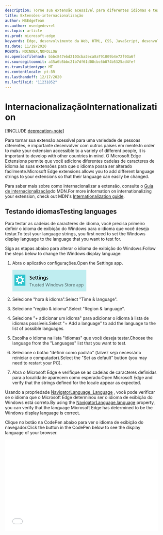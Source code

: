 ```yaml
---
description: Torne sua extensão acessível para diferentes idiomas e teste as cadeias de caracteres de idioma com o guia de internacionalização.
title: Extensões-internacionalização
author: MSEdgeTeam
ms.author: msedgedevrel
ms.topic: article
ms.prod: microsoft-edge
keywords: Edge, desenvolvimento da Web, HTML, CSS, JavaScript, desenvolvedor
ms.date: 11/19/2020
ROBOTS: NOINDEX,NOFOLLOW
ms.openlocfilehash: bbbc847ebd2103cba2eca8a791009b4e72f93a6f
ms.sourcegitcommit: a35a6b5bbc21b7df61d08cbc6b074b5325ad4fef
ms.translationtype: MT
ms.contentlocale: pt-BR
ms.lasthandoff: 12/17/2020
ms.locfileid: "11231852"
---
```

# <span data-ttu-id="84f1f-104">Internacionalização</span><span class="sxs-lookup"><span data-stu-id="84f1f-104">Internationalization</span></span>  

[!INCLUDE [deprecation-note](../includes/deprecation-note.md)]  

<span data-ttu-id="84f1f-105">Para tornar sua extensão acessível para uma variedade de pessoas diferentes, é importante desenvolver com outros países em mente.</span><span class="sxs-lookup"><span data-stu-id="84f1f-105">In order to make your extension accessible to a variety of different people, it is important to develop with other countries in mind.</span></span> <span data-ttu-id="84f1f-106">O Microsoft Edge Extensions permite que você adicione diferentes cadeias de caracteres de idioma às suas extensões para que o idioma possa ser alterado facilmente.</span><span class="sxs-lookup"><span data-stu-id="84f1f-106">Microsoft Edge extensions allows you to add different language strings to your extensions so that their language can easily be changed.</span></span>

<span data-ttu-id="84f1f-107">Para saber mais sobre como internacionalizar a extensão, consulte o [Guia de internacionalização](https://developer.mozilla.org/Add-ons/WebExtensions/Internationalization)do MDN.</span><span class="sxs-lookup"><span data-stu-id="84f1f-107">For more information on internationalizing your extension, check out MDN's [Internationalization guide](https://developer.mozilla.org/Add-ons/WebExtensions/Internationalization).</span></span>


## <span data-ttu-id="84f1f-108">Testando idiomas</span><span class="sxs-lookup"><span data-stu-id="84f1f-108">Testing languages</span></span>

<span data-ttu-id="84f1f-109">Para testar as cadeias de caracteres de idioma, você precisa primeiro definir o idioma de exibição do Windows para o idioma que você deseja testar.</span><span class="sxs-lookup"><span data-stu-id="84f1f-109">To test your language strings, you first need to set the Windows display language to the language that you want to test for.</span></span>

<span data-ttu-id="84f1f-110">Siga as etapas abaixo para alterar o idioma de exibição do Windows:</span><span class="sxs-lookup"><span data-stu-id="84f1f-110">Follow the steps below to change the Windows display language:</span></span>

1. <span data-ttu-id="84f1f-111">Abra o aplicativo configurações.</span><span class="sxs-lookup"><span data-stu-id="84f1f-111">Open the Settings app.</span></span>

   ![aplicativo configurações](./../media/loc-settings.png)
2. <span data-ttu-id="84f1f-113">Selecione "hora & idioma".</span><span class="sxs-lookup"><span data-stu-id="84f1f-113">Select "Time & language".</span></span>
3. <span data-ttu-id="84f1f-114">Selecione "região & idioma".</span><span class="sxs-lookup"><span data-stu-id="84f1f-114">Select "Region & language".</span></span>
4. <span data-ttu-id="84f1f-115">Selecione "+ adicionar um idioma" para adicionar o idioma à lista de idiomas possíveis.</span><span class="sxs-lookup"><span data-stu-id="84f1f-115">Select "+ Add a language" to add the language to the list of possible languages.</span></span>
5. <span data-ttu-id="84f1f-116">Escolha o idioma na lista "idiomas" que você deseja testar.</span><span class="sxs-lookup"><span data-stu-id="84f1f-116">Choose the language from the "Languages" list that you want to test.</span></span>
6. <span data-ttu-id="84f1f-117">Selecione o botão "definir como padrão" (talvez seja necessário reiniciar o computador).</span><span class="sxs-lookup"><span data-stu-id="84f1f-117">Select the "Set as default" button (you may need to restart your PC).</span></span>
7. <span data-ttu-id="84f1f-118">Abra o Microsoft Edge e verifique se as cadeias de caracteres definidas para a localidade aparecem como esperado.</span><span class="sxs-lookup"><span data-stu-id="84f1f-118">Open Microsoft Edge and verify that the strings defined for the locale appear as expected.</span></span>

<span data-ttu-id="84f1f-119">Usando a propriedade [NavigatorLanguage. Language](https://developer.mozilla.org/docs/Web/API/NavigatorLanguage/language) , você pode verificar se o idioma que o Microsoft Edge determinou ser o idioma de exibição do Windows está correto.</span><span class="sxs-lookup"><span data-stu-id="84f1f-119">By using the [NavigatorLanguage.language](https://developer.mozilla.org/docs/Web/API/NavigatorLanguage/language) property, you can verify that the language Microsoft Edge has determined to be the Windows display language is correct.</span></span>

<span data-ttu-id="84f1f-120">Clique no botão na CodePen abaixo para ver o idioma de exibição do navegador.</span><span class="sxs-lookup"><span data-stu-id="84f1f-120">Click the button in the CodePen below to see the display language of your browser.</span></span>

<iframe height='300' scrolling='no' title='<span data-ttu-id="84f1f-121">Obter localidade</span><span class="sxs-lookup"><span data-stu-id="84f1f-121">Get locale</span></span>' src='//codepen.io/MSEdgeDev/embed/VaRWwR/?height=300&theme-id=23761&default-tab=result&embed-version=2&editable=true' frameborder='no' allowtransparency='true' allowfullscreen='true' style='width: 100%;'><span data-ttu-id="84f1f-122">Consulte a guia <a href='https://codepen.io/MSEdgeDev/pen/VaRWwR/'> obter a localidade </a> por MSEdgeDev ( <a href='http://codepen.io/MSEdgeDev'> @MSEdgeDev </a> ) em <a href='http://codepen.io'> CodePen </a> .</span><span class="sxs-lookup"><span data-stu-id="84f1f-122">See the Pen <a href='https://codepen.io/MSEdgeDev/pen/VaRWwR/'>Get locale</a>by MSEdgeDev (<a href='http://codepen.io/MSEdgeDev'>@MSEdgeDev</a>) on <a href='http://codepen.io'>CodePen</a>.</span></span>
</iframe>
